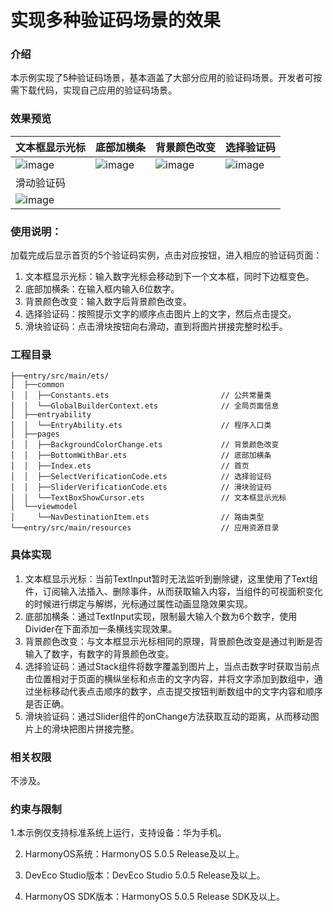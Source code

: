 # 实现多种验证码场景的效果

### 介绍

本示例实现了5种验证码场景，基本涵盖了大部分应用的验证码场景。开发者可按需下载代码，实现自己应用的验证码场景。

### 效果预览
| 文本框显示光标                                | 底部加横条                                   | 背景颜色改变                                      | 选择验证码                                   |
|----------------------------------------|-----------------------------------------|---------------------------------------------|-----------------------------------------|
| ![image](screenshots/device/text.gif)  | ![image](screenshots/device/bottom.gif) | ![image](screenshots/device/background.gif) | ![image](screenshots/device/choose.gif) |
| 滑动验证码                                  |
| ![image](screenshots/device/slide.gif) |

### 使用说明：

加载完成后显示首页的5个验证码实例，点击对应按钮，进入相应的验证码页面：
1. 文本框显示光标：输入数字光标会移动到下一个文本框，同时下边框变色。
2. 底部加横条：在输入框内输入6位数字。
3. 背景颜色改变：输入数字后背景颜色改变。
4. 选择验证码：按照提示文字的顺序点击图片上的文字，然后点击提交。
5. 滑块验证码：点击滑块按钮向右滑动，直到将图片拼接完整时松手。

### 工程目录

```
├──entry/src/main/ets/
│  ├──common
│  │  ├──Constants.ets                         // 公共常量类
│  │  └──GlobalBuilderContext.ets              // 全局页面信息
│  ├──entryability
│  │  └──EntryAbility.ets                      // 程序入口类
│  ├──pages                 
│  │  ├──BackgroundColorChange.ets             // 背景颜色改变
│  │  ├──BottomWithBar.ets                     // 底部加横条
│  │  ├──Index.ets                             // 首页
│  │  ├──SelectVerificationCode.ets            // 选择验证码
│  │  ├──SliderVerificationCode.ets            // 滑块验证码
│  │  └──TextBoxShowCursor.ets                 // 文本框显示光标
│  └──viewmodel 
│     └──NavDestinationItem.ets                // 路由类型
└──entry/src/main/resources                    // 应用资源目录
```

### 具体实现
1. 文本框显示光标：当前TextInput暂时无法监听到删除键，这里使用了Text组件，订阅输入法插入、删除事件，从而获取输入内容，当组件的可视面积变化的时候进行绑定与解绑，光标通过属性动画显隐效果实现。
2. 底部加横条：通过TextInput实现，限制最大输入个数为6个数字，使用Divider在下面添加一条横线实现效果。
3. 背景颜色改变：与文本框显示光标相同的原理，背景颜色改变是通过判断是否输入了数字，有数字的背景颜色改变。
4. 选择验证码：通过Stack组件将数字覆盖到图片上，当点击数字时获取当前点击位置相对于页面的横纵坐标和点击的文字内容，并将文字添加到数组中，通过坐标移动代表点击顺序的数字，点击提交按钮判断数组中的文字内容和顺序是否正确。
5. 滑块验证码：通过Slider组件的onChange方法获取互动的距离，从而移动图片上的滑块把图片拼接完整。

### 相关权限
不涉及。

### 约束与限制

1.本示例仅支持标准系统上运行，支持设备：华为手机。 

2. HarmonyOS系统：HarmonyOS 5.0.5 Release及以上。

3. DevEco Studio版本：DevEco Studio 5.0.5 Release及以上。

4. HarmonyOS SDK版本：HarmonyOS 5.0.5 Release SDK及以上。